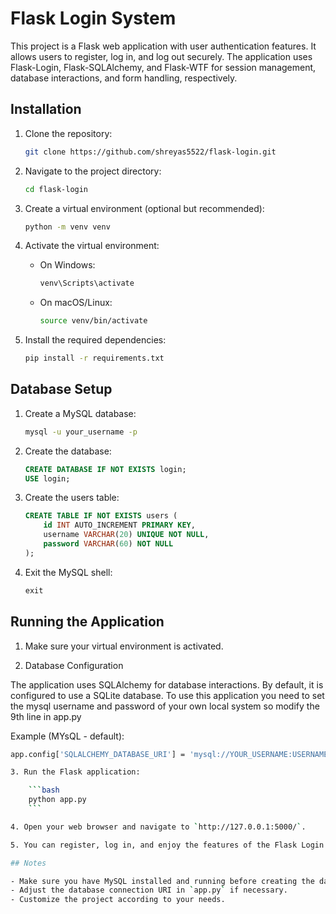 # Flask Login System

This project is a Flask web application with user authentication features. It allows users to register, log in, and log out securely. The application uses Flask-Login, Flask-SQLAlchemy, and Flask-WTF for session management, database interactions, and form handling, respectively.

## Installation

1. Clone the repository:

    ```bash
    git clone https://github.com/shreyas5522/flask-login.git
    ```

2. Navigate to the project directory:

    ```bash
    cd flask-login
    ```

3. Create a virtual environment (optional but recommended):

    ```bash
    python -m venv venv
    ```

4. Activate the virtual environment:

    - On Windows:

        ```bash
        venv\Scripts\activate
        ```

    - On macOS/Linux:

        ```bash
        source venv/bin/activate
        ```

5. Install the required dependencies:

    ```bash
    pip install -r requirements.txt
    ```

## Database Setup

1. Create a MySQL database:

    ```bash
    mysql -u your_username -p
    ```

2. Create the database:

    ```sql
    CREATE DATABASE IF NOT EXISTS login;
    USE login;
    ```

3. Create the users table:

    ```sql
    CREATE TABLE IF NOT EXISTS users (
        id INT AUTO_INCREMENT PRIMARY KEY,
        username VARCHAR(20) UNIQUE NOT NULL,
        password VARCHAR(60) NOT NULL
    );
    ```

4. Exit the MySQL shell:

    ```sql
    exit
    ```

## Running the Application

1. Make sure your virtual environment is activated.

2.  Database Configuration

The application uses SQLAlchemy for database interactions. By default, it is configured to use a SQLite database. To use this application you need to set the mysql username and password of your own local system so modify the 9th line in app.py

Example (MYsQL - default):
```bash
app.config['SQLALCHEMY_DATABASE_URI'] = 'mysql://YOUR_USERNAME:USERNAME_PASSWORD@localhost/login'

3. Run the Flask application:

    ```bash
    python app.py
    ```

4. Open your web browser and navigate to `http://127.0.0.1:5000/`.

5. You can register, log in, and enjoy the features of the Flask Login System.

## Notes

- Make sure you have MySQL installed and running before creating the database.
- Adjust the database connection URI in `app.py` if necessary.
- Customize the project according to your needs.
